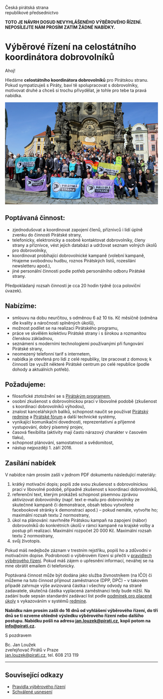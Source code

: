 Česká pirátská strana  
republikové předsednictvo

**TOTO JE NÁVRH DOSUD NEVYHLÁŠENÉHO VÝBĚROVÉHO ŘÍZENÍ. NEPOSÍLEJTE NÁM PROSÍM ZATÍM ŽÁDNÉ NABÍDKY.**

Výběrové řízení na celostátního koordinátora dobrovolníků
========================

Ahoj!

Hledáme **celostátního koordinátora dobrovolníků** pro Pirátskou stranu. Pokud sympatizuješ s Piráty, baví tě spolupracovat s dobrovolníky, motivovat druhé a chceš si trochu přivydělat, je tohle pro tebe ta pravá nabídka.

![Zasedání celostátního fóra v Olomouci 2016](cf2016.jpg)

## Poptávaná činnost:

* zjednodušovat a koordinovat zapojení členů, příznivců i lidí úplně zvenku do činnosti Pirátské strany,
* telefonicky, elektronicky a osobně kontaktovat dobrovolníky, členy strany a příznivce, vést jejich databázi a udržovat seznam volných úkolů pro dobrovolníky,
* koordinovat probíhající dobrovolnické kampaně (volební kampaně, Hrajeme svobodnou hudbu, roznos Pirátských listů, rozesílání newsletteru apod.),
* jiné personální činnosti podle potřeb personálního odboru Pirátské strany.

Předpokládaný rozsah činnosti je cca 20 hodin týdně (cca poloviční úvazek).

## Nabízíme:

* smlouvu na dobu neurčitou, s odměnou 6 až 10 tis. Kč měsíčně (odměna dle kvality a náročnosti splněných úkolů),
* možnost podílet se na realizaci Pirátského programu,
* práce ve skvělém kolektivu Pirátské strany i s širokou a rozmanitou členskou základnou,
* seznámení s moderními technologiemi používanými při fungování Pirátské strany,
* neomezený telefonní tarif s internetem, 
* nabídka je otevřená pro lidi z celé republiky, lze pracovat z domova; k činnosti lze využít některé Pirátské centrum po celé republice (podle dohody a aktuálních potřeb).

## Požadujeme:

* filosofické ztotožnění se s [Pirátským programem][program], 
* osobní zkušenost s dobrovolnickou prací v libovolné podobě (zkušenost s koordinací dobrovolníků výhodou),
* znalost kancelářských balíků, schopnost naučit se používat [Pirátský redmine][redmine] a [Pirátské fórum][forum] a další technické systémy,
* vynikající komunikační dovednosti, reprezentativní a příjemné vystupování, dobrý písemný projev,
* časová flexibilita (aktivity mají často nárazový charakter v časovém tlaku),
* schopnost plánování, samostatnost a svědomitost,
* nástup nejpozději 1. září 2016.

[program]: https://www.pirati.cz/program/start
[forum]: https://forum.pirati.cz
[redmine]: https://redmine.pirati.cz/

## Zasílání nabídek

V nabídce nám prosím zašli v jednom PDF dokumentu následující materiály: 

1. krátký motivační dopis; popiš zde svou zkušenost s dobrovolnickou prací v libovolné podobě, případně zkušenost s koordinací dobrovolníků, 
2. referenční text, kterým prokážeš schopnost písemnou zprávou aktivizovat dobrovolníky (např. text e-mailu pro dobrovolníky ze skutečnné kampaně či demonstrace, obsah tebou vytvořené facebookové stránky k demonstraci apod.) – pokud nemáte, vytvořte ho; maximální rozsah textu 2 normostrany, 
3. úkol na plánování: navrhněte Pirátskou kampaň na zapojení (nábor) dobrovolníků do konkrétních úkolů v rámci kampaně na krajské volby a postup při realizaci. Maximální rozpočet 20 000 Kč. Maximální rozsah textu 2 normostrany, 
4. svůj životopis.

Pokud máš nedejbože záznam v trestním rejstříku, popiš ho a zdůvodni v motivačním dopise. Podrobnosti o výběrovém řízení si přečti v [pravidlech výběrového řízení](pravidla.md). Pokud máš zájem o upřesnění informací, neváhej se na mne obrátit emailem či telefonicky.

Poptávaná činnost může být dodána jako služba živnostníkem (na IČO) či můžeme na tuto činnost přijmout zaměstnance (DPP, DPČ) – v takovém případě zahrnuje výše avizovaná částka i všechny odvody na straně zadavatele, skutečná částka vyplacená zaměstnanci tedy bude nižší. Na zadání bude sepsán standardní zadávací list podle [podmínek pro placené úkoly](https://github.com/pirati-cz/sablony/blob/4b07ba675434ee634c527909d537122264cc712e/ukoly/podminky/podminky.md) s vykazováním v systémů [redmine][redmine].

**Nabídku nám prosím zašli do 16 dnů od vyhlášení výběrového řízení, do tří dnů se ti ozveme ohledně výsledku výběrového řízení nebo dalšího postupu. Nabídku pošli na adresu <jan.louzek@pirati.cz>, kopii potom na <info@pirati.cz>.**

S pozdravem 

Bc. Jan Loužek  
zveřejňovač Pirátů v Praze  
<jan.louzek@pirati.cz>, tel. 608 213 119

----

## Související odkazy

* [Pravidla výběrového řízení](pravidla.md)
* [Schválené usnesení](usneseni.md) 
